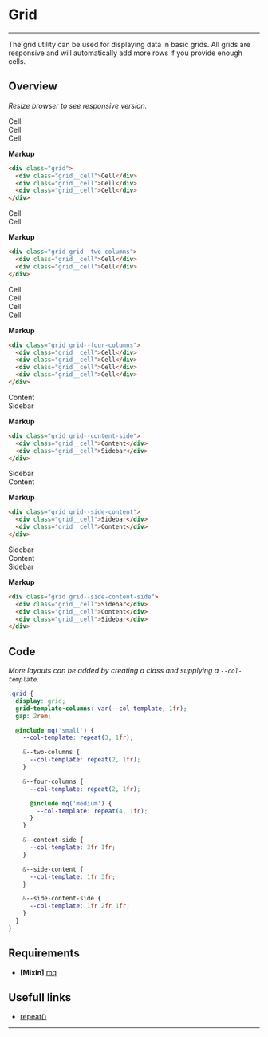 # Grid

---

The grid utility can be used for displaying data in basic grids. All grids are responsive and will automatically add more rows if you provide enough cells.

## Overview

_Resize browser to see responsive version._

<!-- tabs:start -->

<!-- tab:3 column (default) -->

<div class='grid'>
  <div class='grid__cell'>Cell</div>
  <div class='grid__cell'>Cell</div>
  <div class='grid__cell'>Cell</div>
</div>

**Markup**

```html
<div class="grid">
  <div class="grid__cell">Cell</div>
  <div class="grid__cell">Cell</div>
  <div class="grid__cell">Cell</div>
</div>
```

<!-- tab:2 column -->

<div class='grid grid--two-columns'>
  <div class='grid__cell'>Cell</div>
  <div class='grid__cell'>Cell</div>
</div>

**Markup**

```html
<div class="grid grid--two-columns">
  <div class="grid__cell">Cell</div>
  <div class="grid__cell">Cell</div>
</div>
```

<!-- tab:4 column -->

<div class='grid grid--four-columns'>
  <div class='grid__cell'>Cell</div>
  <div class='grid__cell'>Cell</div>
  <div class='grid__cell'>Cell</div>
  <div class='grid__cell'>Cell</div>
</div>

**Markup**

```html
<div class="grid grid--four-columns">
  <div class="grid__cell">Cell</div>
  <div class="grid__cell">Cell</div>
  <div class="grid__cell">Cell</div>
  <div class="grid__cell">Cell</div>
</div>
```

<!-- tab:Content + Sidebar -->

<div class='grid grid--content-side'>
  <div class='grid__cell'>Content</div>
  <div class='grid__cell'>Sidebar</div>
</div>

**Markup**

```html
<div class="grid grid--content-side">
  <div class="grid__cell">Content</div>
  <div class="grid__cell">Sidebar</div>
</div>
```

<!-- tab:Sidebar + Content -->

<div class='grid grid--side-content'>
  <div class='grid__cell'>Sidebar</div>
  <div class='grid__cell'>Content</div>
</div>

**Markup**

```html
<div class="grid grid--side-content">
  <div class="grid__cell">Sidebar</div>
  <div class="grid__cell">Content</div>
</div>
```

<!-- tab:Sidebar + Content + Sidebar -->

<div class='grid grid--side-content-side'>
  <div class='grid__cell'>Sidebar</div>
  <div class='grid__cell'>Content</div>
  <div class='grid__cell'>Sidebar</div>
</div>

**Markup**

```html
<div class="grid grid--side-content-side">
  <div class="grid__cell">Sidebar</div>
  <div class="grid__cell">Content</div>
  <div class="grid__cell">Sidebar</div>
</div>
```

<!-- tabs:end -->

## Code

_More layouts can be added by creating a class and supplying a `--col-template`._

```scss
.grid {
  display: grid;
  grid-template-columns: var(--col-template, 1fr);
  gap: 2rem;

  @include mq('small') {
    --col-template: repeat(3, 1fr);

    &--two-columns {
      --col-template: repeat(2, 1fr);
    }

    &--four-columns {
      --col-template: repeat(2, 1fr);

      @include mq('medium') {
        --col-template: repeat(4, 1fr);
      }
    }

    &--content-side {
      --col-template: 3fr 1fr;
    }

    &--side-content {
      --col-template: 1fr 3fr;
    }

    &--side-content-side {
      --col-template: 1fr 2fr 1fr;
    }
  }
}
```

## Requirements

- **[Mixin]** [mq](/mixins/mq.md)

## Usefull links

- [repeat()](<https://developer.mozilla.org/en-US/docs/Web/CSS/repeat()>)

---
